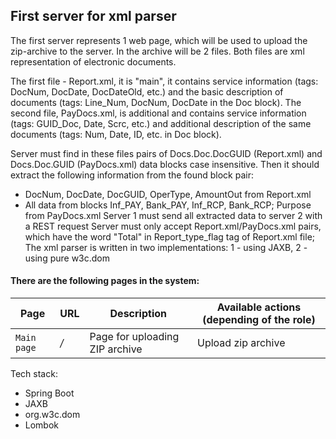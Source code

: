 ## First server for xml parser


 The first server represents 1 web page, which will be used to upload the zip-archive to the server. In the archive will be 2 files. Both files are xml representation of electronic documents. 
 
 The first file - Report.xml, it is "main", it contains service information (tags: DocNum, DocDate, DocDateOld, etc.) and the basic description of documents (tags: Line_Num, DocNum, DocDate in the Doc block). The second file, PayDocs.xml, is additional and contains service information (tags: GUID_Doc, Date, Scrc, etc.) and additional description of the same documents (tags: Num, Date, ID, etc. in Doc block).
 
 Server must find in these files pairs of Docs.Doc.DocGUID (Report.xml) and Docs.Doc.GUID (PayDocs.xml) data blocks case insensitive.
   Then it should extract the following information from the found <Doc> block pair:
 * DocNum, DocDate, DocGUID, OperType, AmountOut from Report.xml
 * All data from blocks Inf_PAY, Bank_PAY, Inf_RCP, Bank_RCP; Purpose from PayDocs.xml
   Server 1 must send all extracted data to server 2 with a REST request
   Server must only accept Report.xml/PayDocs.xml pairs, which have the word "Total" in Report_type_flag tag of Report.xml file;
   The xml parser is written in two implementations: 1 - using JAXB, 2 - using pure w3c.dom
 
 #### There are the following pages in the system:
| Page               | URL               | Description                      | Available actions (depending of the role)                  
| --------           |-------------      | -------------                    | -------------    
| `Main page`        | */*               | Page for uploading ZIP archive   | Upload zip archive
 
 
Tech stack:
- Spring Boot
- JAXB
- org.w3c.dom
- Lombok
